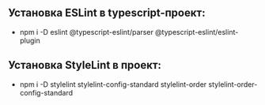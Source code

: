 ## Установка ESLint в typescript-проект:
* npm i -D eslint @typescript-eslint/parser @typescript-eslint/eslint-plugin

## Установка StyleLint в проект:
* npm i -D stylelint stylelint-config-standard stylelint-order stylelint-order-config-standard
